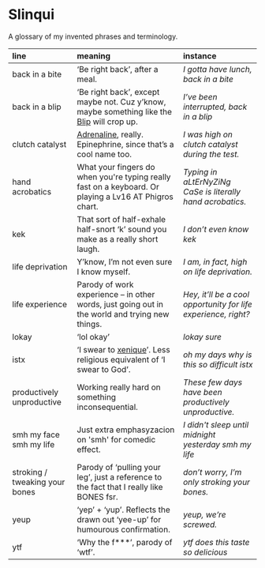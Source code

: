 # Slinqui
<!-- #SQUARK live!
| export = self/slinqui
| style = personal
| index = personal / lists
| shard = #INDEX
-->

A glossary of my invented phrases and terminology.

| line | meaning | instance |
| :--- | :------ | :------- |
| back in a bite | ‘Be right back’, after a meal. | *I gotta have lunch, back in a bite* |
| back in a blip | ‘Be right back’, except maybe not. Cuz y’know, maybe something like the [Blip](https://marvelcinematicuniverse.fandom.com/wiki/Blip) will crop up. | *I’ve been interrupted, back in a blip* |
| clutch catalyst | [Adrenaline](https://wikipedia.org/wiki/Adrenaline), really. Epinephrine, since that’s a cool name too. | *I was high on clutch catalyst during the test.* |
| hand acrobatics | What your fingers do when you're typing really fast on a keyboard. Or playing a Lv16 AT Phigros chart. | *Typing in aLtErNyZiNg CaSe is literally hand acrobatics.* |
| kek | That sort of half-exhale half-snort ‘k’ sound you make as a really short laugh. | *I don’t even know kek* |
| life deprivation | Y’know, I’m not even sure I know myself. | *I am, in fact, high on life deprivation.* |
| life experience | Parody of work experience – in other words, just going out in the world and trying new things. | *Hey, it’ll be a cool opportunity for life experience, right?* |
| lokay | ‘lol okay’ | *lokay sure* |
| istx | ‘I swear to [xenique](xeriqui/readme.md)’. Less religious equivalent of ‘I swear to God’. | *oh my days why is this so difficult istx* |
| productively unproductive | Working really hard on something inconsequential. | *These few days have been productively unproductive.* |
| smh my face <br> smh my life | Just extra emphasyzacion on 'smh' for comedic effect. | *I didn't sleep until midnight yesterday smh my life* |
| stroking / tweaking your bones | Parody of ‘pulling your leg’, just a reference to the fact that I really like BONES fsr. | *don’t worry, I’m only stroking your bones.* |
| yeup | ‘yep’ + ‘yup’. Reflects the drawn out ‘yee-up’ for humourous confirmation. | *yeup, we’re screwed.* |
| ytf | ‘Why the f\*\*\*’, parody of ‘wtf’. | *ytf does this taste so delicious* |

